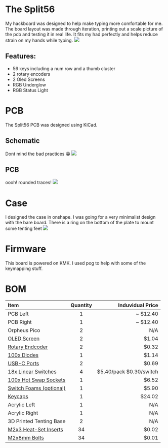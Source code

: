 # The Split56

My hackboard was designed to help make typing more comfortable for me. The board layout was made through iteration, printing out a scale picture of the pcb and testing it in real life. It fits my had perfectly and helps reduce strain on my hands while typing.
![](https://hc-cdn.hel1.your-objectstorage.com/s/v3/2f31fc919d3ddfc09d30a4ed8ce8654bb562c718_assembly_1__2_.png)

## Features:
- 56 keys including a num row and a thumb cluster
- 2 rotary encoders
- 2 Oled Screens
- RGB Underglow
- RGB Status Light

# PCB

The Split56 PCB was designed using KiCad.
## Schematic

Dont mind the bad practices 😁
![](https://hc-cdn.hel1.your-objectstorage.com/s/v3/13a022dc52296590888314819d4f722f4c52c5f0_image.png)

## PCB

oooh! rounded traces!
![](https://hc-cdn.hel1.your-objectstorage.com/s/v3/82c6aae2492a04781b626e117a0441a22da5ce65_image.png)

# Case

I designed the case in onshape. I was going for a very minimalist design with the bare board. There is a ring on the bottom of the plate to mount some tenting feet
![](https://hc-cdn.hel1.your-objectstorage.com/s/v3/ab100534b134541cb4f8936fc03646c4128a3b2a_assembly_1__3_.png)

# Firmware

This board is powered on KMK. I used pog to help with some of the keymapping stuff.

# BOM

| Item              | Quantity | Induvidual Price |
| :---------------- | :------: | ----: |
| PCB Left |   1   | ~ $12.40 |
| PCB Right |   1   | ~ $12.40 |
| Orpheus Pico | 2 | N/A |
| [OLED Screen](https://www.aliexpress.us/item/3256807215355950.html?spm=a2g0o.cart.0.0.10db38da9BcJ7N&mp=1&pdp_npi=5%40dis%21USD%21USD%2010.43%21USD%205.21%21%21%21%21%21%402101c5a417419970984615902e4a1a%2112000040595474264%21ct%21US%21-1%21%211%210&_gl=1*yzm11q*_gcl_aw*R0NMLjE3NDE2NTExOTUuQ2owS0NRandtN3EtQmhEUkFSSXNBQ0Q2LWZVRTVsMWIzTDVQTjRsb0tlMTI5YTh1clV6RWlXQWRtdEo4bXZvckljRTJtazFLajdSSXhfNGFBdng5RUFMd193Y0I.*_gcl_dc*R0NMLjE3NDE2NTExOTUuQ2owS0NRandtN3EtQmhEUkFSSXNBQ0Q2LWZVRTVsMWIzTDVQTjRsb0tlMTI5YTh1clV6RWlXQWRtdEo4bXZvckljRTJtazFLajdSSXhfNGFBdng5RUFMd193Y0I.*_gcl_au*MTc3ODkyNTc1LjE3MzY2MDg1Mzk.*_ga*MTg5MDU3ODUzMS4xNzM1NTMwNjQx*_ga_VED1YSGNC7*MTc0MTk5NzEwMC4zMi4xLjE3NDE5OTg1NjEuMTQuMC4w&gatewayAdapt=glo2usa) |  2   | $1.04 |
| [Rotary Endcoder](https://www.aliexpress.us/item/2251832789732148.html?spm=a2g0o.cart.0.0.10db38da9BcJ7N&mp=1&pdp_npi=5%40dis%21USD%21USD%203.21%21USD%203.21%21%21%21%21%21%402101c5a417419970984615902e4a1a%2112000025499862671%21ct%21US%21-1%21%211%210&_gl=1*hzx562*_gcl_aw*R0NMLjE3NDE2NTExOTUuQ2owS0NRandtN3EtQmhEUkFSSXNBQ0Q2LWZVRTVsMWIzTDVQTjRsb0tlMTI5YTh1clV6RWlXQWRtdEo4bXZvckljRTJtazFLajdSSXhfNGFBdng5RUFMd193Y0I.*_gcl_dc*R0NMLjE3NDE2NTExOTUuQ2owS0NRandtN3EtQmhEUkFSSXNBQ0Q2LWZVRTVsMWIzTDVQTjRsb0tlMTI5YTh1clV6RWlXQWRtdEo4bXZvckljRTJtazFLajdSSXhfNGFBdng5RUFMd193Y0I.*_gcl_au*MTc3ODkyNTc1LjE3MzY2MDg1Mzk.*_ga*MTg5MDU3ODUzMS4xNzM1NTMwNjQx*_ga_VED1YSGNC7*MTc0MjAwMDk3NS4zMy4wLjE3NDIwMDA5NzUuNjAuMC4w&gatewayAdapt=glo2usa) |  2   | $0.32 |
| [100x Diodes](https://www.aliexpress.com/item/2255799955957794.html?spm=a2g0o.cart.0.0.10db38da9BcJ7N&mp=1&pdp_npi=5%40dis%21USD%21USD%201.14%21USD%201.14%21%21%21%21%21%402101c5a417419970984615902e4a1a%2110000000428321629%21ct%21US%21-1%21%211%210&pdp_ext_f=%7B%22cart2PdpParams%22%3A%7B%22pdpBusinessMode%22%3A%22retail%22%7D%7D&_gl=1*10vdffy*_gcl_aw*R0NMLjE3NDE2NTExOTUuQ2owS0NRandtN3EtQmhEUkFSSXNBQ0Q2LWZVRTVsMWIzTDVQTjRsb0tlMTI5YTh1clV6RWlXQWRtdEo4bXZvckljRTJtazFLajdSSXhfNGFBdng5RUFMd193Y0I.*_gcl_dc*R0NMLjE3NDE2NTExOTUuQ2owS0NRandtN3EtQmhEUkFSSXNBQ0Q2LWZVRTVsMWIzTDVQTjRsb0tlMTI5YTh1clV6RWlXQWRtdEo4bXZvckljRTJtazFLajdSSXhfNGFBdng5RUFMd193Y0I.*_gcl_au*MTc3ODkyNTc1LjE3MzY2MDg1Mzk.*_ga*MTg5MDU3ODUzMS4xNzM1NTMwNjQx*_ga_VED1YSGNC7*MTc0MjAwMDk3NS4zMy4xLjE3NDIwMDEwNTIuNjAuMC4w) | 1 | $1.14 |
| [USB-C Ports](https://www.aliexpress.com/item/3256803863526495.html?spm=a2g0o.cart.0.0.10db38da9BcJ7N&mp=1&pdp_npi=5%40dis%21USD%21USD%203.43%21USD%203.43%21%21%21%21%21%402101c5a417419970984615902e4a1a%2112000027860863313%21ct%21US%21-1%21%211%210&pdp_ext_f=%7B%22cart2PdpParams%22%3A%7B%22pdpBusinessMode%22%3A%22retail%22%7D%7D&_gl=1*u7z71h*_gcl_aw*R0NMLjE3NDE2NTExOTUuQ2owS0NRandtN3EtQmhEUkFSSXNBQ0Q2LWZVRTVsMWIzTDVQTjRsb0tlMTI5YTh1clV6RWlXQWRtdEo4bXZvckljRTJtazFLajdSSXhfNGFBdng5RUFMd193Y0I.*_gcl_dc*R0NMLjE3NDE2NTExOTUuQ2owS0NRandtN3EtQmhEUkFSSXNBQ0Q2LWZVRTVsMWIzTDVQTjRsb0tlMTI5YTh1clV6RWlXQWRtdEo4bXZvckljRTJtazFLajdSSXhfNGFBdng5RUFMd193Y0I.*_gcl_au*MTc3ODkyNTc1LjE3MzY2MDg1Mzk.*_ga*MTg5MDU3ODUzMS4xNzM1NTMwNjQx*_ga_VED1YSGNC7*MTc0MjAwMDk3NS4zMy4xLjE3NDIwMDEwNTIuNjAuMC4w) | 2 | $0.69 |
| [18x Linear Switches](https://divinikey.com/products/haimu-x-geon-hg-black-linear-switches?variant=40373069545537) | 4 | $5.40/pack $0.30/switch |
| [100x Hot Swap Sockets](https://www.aliexpress.com/item/3256807522919795.html?spm=a2g0o.cart.0.0.10db38da9BcJ7N&mp=1&pdp_npi=5%40dis%21USD%21USD%206.52%21USD%200.99%21%21%21%21%21%402101c5a417419970984615902e4a1a%2112000041931656046%21ct%21US%21-1%21%211%210&_gl=1*14jr3r4*_gcl_aw*R0NMLjE3NDE2NTExOTUuQ2owS0NRandtN3EtQmhEUkFSSXNBQ0Q2LWZVRTVsMWIzTDVQTjRsb0tlMTI5YTh1clV6RWlXQWRtdEo4bXZvckljRTJtazFLajdSSXhfNGFBdng5RUFMd193Y0I.*_gcl_dc*R0NMLjE3NDE2NTExOTUuQ2owS0NRandtN3EtQmhEUkFSSXNBQ0Q2LWZVRTVsMWIzTDVQTjRsb0tlMTI5YTh1clV6RWlXQWRtdEo4bXZvckljRTJtazFLajdSSXhfNGFBdng5RUFMd193Y0I.*_gcl_au*MTc3ODkyNTc1LjE3MzY2MDg1Mzk.*_ga*MTg5MDU3ODUzMS4xNzM1NTMwNjQx*_ga_VED1YSGNC7*MTc0MjAwMDk3NS4zMy4xLjE3NDIwMDEwNTIuNjAuMC4w) | 1 | $6.52 |
| [Switch Foams (optional)](https://divinikey.com/products/kbdfans-switch-pads?variant=39400489254977) | 1 | $5.90 |
| [Keycaps](https://www.amazon.com/Keycaps-MOA-Keyboard-Sublimation-Switches-Keyboards/dp/B0DB21SWLC?source=ps-sl-shoppingads-lpcontext&ref_=fplfs&smid=A157804XWFVRE0&gPromoCode=17253097989582193996&gQT=1&th=1) | 1 | $24.02 |
| Acrylic Left | 1 | N/A |
| Acrylic Right | 1 | N/A |
| 3D Printed Tenting Base | 2 | N/A |
| [M2x3 Heat-Set Inserts](https://www.aliexpress.us/item/3256807155790358.html?spm=a2g0o.cart.0.0.10db38da9BcJ7N&mp=1&pdp_npi=5%40dis%21USD%21USD%201.00%21USD%200.85%21%21%21%21%21%402101c5a417419970984615902e4a1a%2112000040339692937%21ct%21US%21-1%21%211%210&_gl=1*ck4p8m*_gcl_aw*R0NMLjE3NDE2NTExOTUuQ2owS0NRandtN3EtQmhEUkFSSXNBQ0Q2LWZVRTVsMWIzTDVQTjRsb0tlMTI5YTh1clV6RWlXQWRtdEo4bXZvckljRTJtazFLajdSSXhfNGFBdng5RUFMd193Y0I.*_gcl_dc*R0NMLjE3NDE2NTExOTUuQ2owS0NRandtN3EtQmhEUkFSSXNBQ0Q2LWZVRTVsMWIzTDVQTjRsb0tlMTI5YTh1clV6RWlXQWRtdEo4bXZvckljRTJtazFLajdSSXhfNGFBdng5RUFMd193Y0I.*_gcl_au*MTc3ODkyNTc1LjE3MzY2MDg1Mzk.*_ga*MTg5MDU3ODUzMS4xNzM1NTMwNjQx*_ga_VED1YSGNC7*MTc0MjAwMDk3NS4zMy4xLjE3NDIwMDE0NTIuNjAuMC4w&gatewayAdapt=glo2usa) | 34 | $0.02 |
| [M2x8mm Bolts](https://www.aliexpress.us/item/3256802227337773.html?spm=a2g0o.cart.0.0.10db38da9BcJ7N&mp=1&pdp_npi=5%40dis%21USD%21USD%201.41%21USD%201.41%21%21%21%21%21%402101c5a417419970984615902e4a1a%2112000034223710446%21ct%21US%21-1%21%211%210&pdp_ext_f=%7B%22cart2PdpParams%22%3A%7B%22pdpBusinessMode%22%3A%22retail%22%7D%7D&_gl=1*3u9kjb*_gcl_aw*R0NMLjE3NDE2NTExOTUuQ2owS0NRandtN3EtQmhEUkFSSXNBQ0Q2LWZVRTVsMWIzTDVQTjRsb0tlMTI5YTh1clV6RWlXQWRtdEo4bXZvckljRTJtazFLajdSSXhfNGFBdng5RUFMd193Y0I.*_gcl_dc*R0NMLjE3NDE2NTExOTUuQ2owS0NRandtN3EtQmhEUkFSSXNBQ0Q2LWZVRTVsMWIzTDVQTjRsb0tlMTI5YTh1clV6RWlXQWRtdEo4bXZvckljRTJtazFLajdSSXhfNGFBdng5RUFMd193Y0I.*_gcl_au*MTc3ODkyNTc1LjE3MzY2MDg1Mzk.*_ga*MTg5MDU3ODUzMS4xNzM1NTMwNjQx*_ga_VED1YSGNC7*MTc0MjAwMDk3NS4zMy4xLjE3NDIwMDE2NTkuNjAuMC4w&gatewayAdapt=glo2usa) | 34 | $0.01 |
